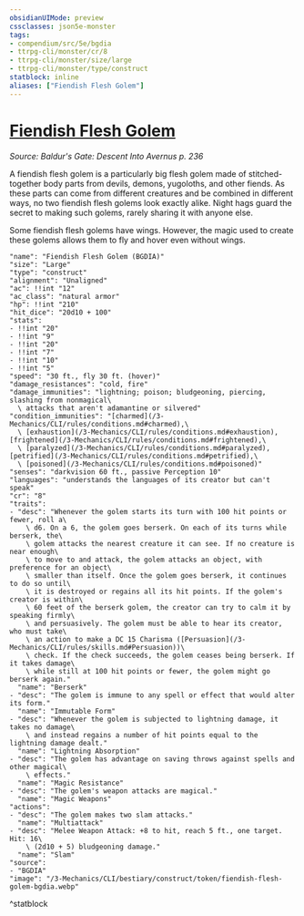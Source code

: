 ```yaml
---
obsidianUIMode: preview
cssclasses: json5e-monster
tags:
- compendium/src/5e/bgdia
- ttrpg-cli/monster/cr/8
- ttrpg-cli/monster/size/large
- ttrpg-cli/monster/type/construct
statblock: inline
aliases: ["Fiendish Flesh Golem"]
---
```

# [Fiendish Flesh Golem](3-Mechanics\CLI\bestiary\construct/fiendish-flesh-golem-bgdia.md)
*Source: Baldur's Gate: Descent Into Avernus p. 236*  

A fiendish flesh golem is a particularly big flesh golem made of stitched-together body parts from devils, demons, yugoloths, and other fiends. As these parts can come from different creatures and be combined in different ways, no two fiendish flesh golems look exactly alike. Night hags guard the secret to making such golems, rarely sharing it with anyone else.

Some fiendish flesh golems have wings. However, the magic used to create these golems allows them to fly and hover even without wings.

```statblock
"name": "Fiendish Flesh Golem (BGDIA)"
"size": "Large"
"type": "construct"
"alignment": "Unaligned"
"ac": !!int "12"
"ac_class": "natural armor"
"hp": !!int "210"
"hit_dice": "20d10 + 100"
"stats":
- !!int "20"
- !!int "9"
- !!int "20"
- !!int "7"
- !!int "10"
- !!int "5"
"speed": "30 ft., fly 30 ft. (hover)"
"damage_resistances": "cold, fire"
"damage_immunities": "lightning; poison; bludgeoning, piercing, slashing from nonmagical\
  \ attacks that aren't adamantine or silvered"
"condition_immunities": "[charmed](/3-Mechanics/CLI/rules/conditions.md#charmed),\
  \ [exhaustion](/3-Mechanics/CLI/rules/conditions.md#exhaustion), [frightened](/3-Mechanics/CLI/rules/conditions.md#frightened),\
  \ [paralyzed](/3-Mechanics/CLI/rules/conditions.md#paralyzed), [petrified](/3-Mechanics/CLI/rules/conditions.md#petrified),\
  \ [poisoned](/3-Mechanics/CLI/rules/conditions.md#poisoned)"
"senses": "darkvision 60 ft., passive Perception 10"
"languages": "understands the languages of its creator but can't speak"
"cr": "8"
"traits":
- "desc": "Whenever the golem starts its turn with 100 hit points or fewer, roll a\
    \ d6. On a 6, the golem goes berserk. On each of its turns while berserk, the\
    \ golem attacks the nearest creature it can see. If no creature is near enough\
    \ to move to and attack, the golem attacks an object, with preference for an object\
    \ smaller than itself. Once the golem goes berserk, it continues to do so until\
    \ it is destroyed or regains all its hit points. If the golem's creator is within\
    \ 60 feet of the berserk golem, the creator can try to calm it by speaking firmly\
    \ and persuasively. The golem must be able to hear its creator, who must take\
    \ an action to make a DC 15 Charisma ([Persuasion](/3-Mechanics/CLI/rules/skills.md#Persuasion))\
    \ check. If the check succeeds, the golem ceases being berserk. If it takes damage\
    \ while still at 100 hit points or fewer, the golem might go berserk again."
  "name": "Berserk"
- "desc": "The golem is immune to any spell or effect that would alter its form."
  "name": "Immutable Form"
- "desc": "Whenever the golem is subjected to lightning damage, it takes no damage\
    \ and instead regains a number of hit points equal to the lightning damage dealt."
  "name": "Lightning Absorption"
- "desc": "The golem has advantage on saving throws against spells and other magical\
    \ effects."
  "name": "Magic Resistance"
- "desc": "The golem's weapon attacks are magical."
  "name": "Magic Weapons"
"actions":
- "desc": "The golem makes two slam attacks."
  "name": "Multiattack"
- "desc": "Melee Weapon Attack: +8 to hit, reach 5 ft., one target. Hit: 16\
    \ (2d10 + 5) bludgeoning damage."
  "name": "Slam"
"source":
- "BGDIA"
"image": "/3-Mechanics/CLI/bestiary/construct/token/fiendish-flesh-golem-bgdia.webp"
```
^statblock
